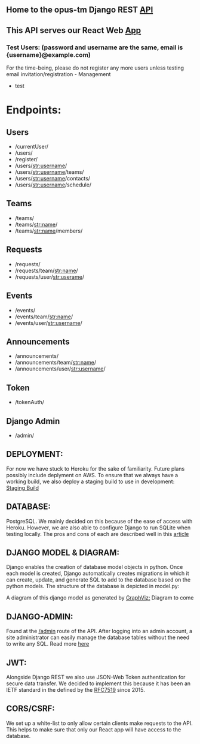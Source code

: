 ## Home to the opus-tm Django REST [API](https://opustm-api.herokuapp.com/)
## This API serves our React Web [App](https://opustm.herokuapp.com/)

### Test Users: (password and username are the same, email is {username}@example.com)
For the time-being, please do not register any more users unless testing email invitation/registration - Management
- test

# Endpoints:
## Users
- /currentUser/                  
- /users/       
- /register/                  
- /users/<str:username>/
- /users/<str:username>/teams/
- /users/<str:username>/contacts/
- /users/<str:username>/schedule/
## Teams
- /teams/
- /teams/<str:name>/
- /teams/<str:name>/members/
## Requests
- /requests/
- /requests/team/<str:name>/
- /requests/user/<str:userame>/
## Events
- /events/
- /events/team/<str:name>/
- /events/user/<str:username>/
## Announcements
- /announcements/
- /announcements/team/<str:name>/
- /announcements/user/<str:username>/

## Token
- /tokenAuth/
## Django Admin
- /admin/

## DEPLOYMENT: 
For now we have stuck to Heroku for the sake of familiarity. Future plans possibly include deplyment on AWS. To ensure that we always have a working build, we also deploy a staging build to use in development:
[Staging Build](https://opustm-api-staging.herokuapp.com/)

## DATABASE: 
PostgreSQL. We mainly decided on this because of the ease of access with Heroku. However, we are also able to configure Django to run SQLite when testing locally. The pros and cons of each are described well in this [article](https://tableplus.com/blog/2018/08/sqlite-vs-postgresql-which-database-to-use-and-why.html)

## DJANGO MODEL & DIAGRAM: 
Django enables the creation of database model objects in python. Once each model is created, Django automatically creates migrations in which it can create, update, and generate SQL to add to the database based on the python models. The structure of the database is depicted in model.py:

A diagram of this django model as generated by [GraphViz:](http://www.graphviz.org/documentation/)
Diagram to come

## DJANGO-ADMIN: 
Found at the [/admin](https://opustm-api.herokuapp.com/admin) route of the API. After logging into an admin account, a site administrator can easily manage the database tables without the need to write any SQL. Read more [here](https://docs.djangoproject.com/en/3.1/ref/contrib/admin/)
  
## JWT: 
Alongside Django REST we also use JSON-Web Token authentication for secure data transfer. We decided to implement this because it has been an IETF standard in the defined by the [RFC7519](https://tools.ietf.org/html/rfc7519) since 2015. 

## CORS/CSRF: 
We set up a white-list to only allow certain clients make requests to the API. This helps to make sure that only our React app will have access to the database.
